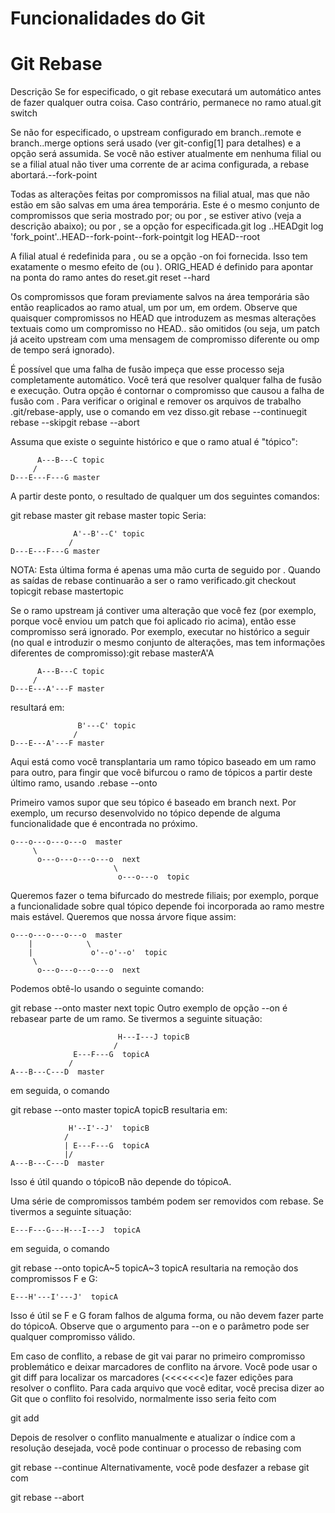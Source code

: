 # Funcionalidades do Git

# Git Rebase

Descrição
Se <branch> for especificado, o git rebase executará um automático antes de fazer qualquer outra coisa. Caso contrário, permanece no ramo atual.git switch <branch>

Se <upstream> não for especificado, o upstream configurado em branch.<name>.remote e branch.<name>.merge options será usado (ver git-config[1] para detalhes) e a opção será assumida. Se você não estiver atualmente em nenhuma filial ou se a filial atual não tiver uma corrente de ar acima configurada, a rebase abortará.--fork-point

Todas as alterações feitas por compromissos na filial atual, mas que não estão em <upstream> são salvas em uma área temporária. Este é o mesmo conjunto de compromissos que seria mostrado por; ou por , se estiver ativo (veja a descrição abaixo); ou por , se a opção for especificada.git log <upstream>..HEADgit log 'fork_point'..HEAD--fork-point--fork-pointgit log HEAD--root

A filial atual é redefinida para <upstream>, ou <newbase> se a opção -on foi fornecida. Isso tem exatamente o mesmo efeito de (ou <newbase>). ORIG_HEAD é definido para apontar na ponta do ramo antes do reset.git reset --hard <upstream>

Os compromissos que foram previamente salvos na área temporária são então reaplicados ao ramo atual, um por um, em ordem. Observe que quaisquer compromissos no HEAD que introduzem as mesmas alterações textuais como um compromisso no HEAD.. <upstream> são omitidos (ou seja, um patch já aceito upstream com uma mensagem de compromisso diferente ou omp de tempo será ignorado).

É possível que uma falha de fusão impeça que esse processo seja completamente automático. Você terá que resolver qualquer falha de fusão e execução. Outra opção é contornar o compromisso que causou a falha de fusão com . Para verificar o original <branch> e remover os arquivos de trabalho .git/rebase-apply, use o comando em vez disso.git rebase --continuegit rebase --skipgit rebase --abort

Assuma que existe o seguinte histórico e que o ramo atual é "tópico":

          A---B---C topic
         /
    D---E---F---G master
A partir deste ponto, o resultado de qualquer um dos seguintes comandos:

git rebase master
git rebase master topic
Seria:

                  A'--B'--C' topic
                 /
    D---E---F---G master
NOTA: Esta última forma é apenas uma mão curta de seguido por . Quando as saídas de rebase continuarão a ser o ramo verificado.git checkout topicgit rebase mastertopic

Se o ramo upstream já contiver uma alteração que você fez (por exemplo, porque você enviou um patch que foi aplicado rio acima), então esse compromisso será ignorado. Por exemplo, executar no histórico a seguir (no qual e introduzir o mesmo conjunto de alterações, mas tem informações diferentes de compromisso):git rebase masterA'A

          A---B---C topic
         /
    D---E---A'---F master
resultará em:

                   B'---C' topic
                  /
    D---E---A'---F master
Aqui está como você transplantaria um ramo tópico baseado em um ramo para outro, para fingir que você bifurcou o ramo de tópicos a partir deste último ramo, usando .rebase --onto

Primeiro vamos supor que seu tópico é baseado em branch next. Por exemplo, um recurso desenvolvido no tópico depende de alguma funcionalidade que é encontrada no próximo.

    o---o---o---o---o  master
         \
          o---o---o---o---o  next
                           \
                            o---o---o  topic
Queremos fazer o tema bifurcado do mestrede filiais; por exemplo, porque a funcionalidade sobre qual tópico depende foi incorporada ao ramo mestre mais estável. Queremos que nossa árvore fique assim:

    o---o---o---o---o  master
        |            \
        |             o'--o'--o'  topic
         \
          o---o---o---o---o  next
Podemos obtê-lo usando o seguinte comando:

git rebase --onto master next topic
Outro exemplo de opção --on é rebasear parte de um ramo. Se tivermos a seguinte situação:

                            H---I---J topicB
                           /
                  E---F---G  topicA
                 /
    A---B---C---D  master
em seguida, o comando

git rebase --onto master topicA topicB
resultaria em:

                 H'--I'--J'  topicB
                /
                | E---F---G  topicA
                |/
    A---B---C---D  master
Isso é útil quando o tópicoB não depende do tópicoA.

Uma série de compromissos também podem ser removidos com rebase. Se tivermos a seguinte situação:

    E---F---G---H---I---J  topicA
em seguida, o comando

git rebase --onto topicA~5 topicA~3 topicA
resultaria na remoção dos compromissos F e G:

    E---H'---I'---J'  topicA
Isso é útil se F e G foram falhos de alguma forma, ou não devem fazer parte do tópicoA. Observe que o argumento para --on e o parâmetro <upstream> pode ser qualquer compromisso válido.

Em caso de conflito, a rebase de git vai parar no primeiro compromisso problemático e deixar marcadores de conflito na árvore. Você pode usar o git diff para localizar os marcadores (<<<<<<<)e fazer edições para resolver o conflito. Para cada arquivo que você editar, você precisa dizer ao Git que o conflito foi resolvido, normalmente isso seria feito com

git add <filename>

Depois de resolver o conflito manualmente e atualizar o índice com a resolução desejada, você pode continuar o processo de rebasing com

git rebase --continue
Alternativamente, você pode desfazer a rebase git com

git rebase --abort
